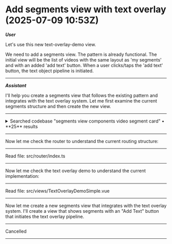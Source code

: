 <!-- Generated by SpecStory -->

# Add segments view with text overlay (2025-07-09 10:53Z)

_**User**_

Let's use this new text-overlay-demo view.

We need to add a segments view. The pattern is already functional.
The initial view will be the list of videos with the same layout as 'my segments' and with an added 'add text' button.
When a user clicks/taps the 'add text' button, the text object pipeline is initiated.

---

_**Assistant**_

I'll help you create a segments view that follows the existing pattern and integrates with the text overlay system. Let me first examine the current segments structure and then create the new view.


---

<details>
            <summary>Searched codebase "segments view components video segment card" • **25** results</summary>
        
| File | Lines |
|------|-------|
| `src/components/video/VideoSegmentCard.vue` | L1-44 |
| `src/views/VideoSegmentView.vue` | L90-137 |
| `src/components/video/VideoCard.vue` | L59-104 |
| `src/components/video/VideoSegmentCard.vue` | L44-100 |
| `src/components/video/VideoSegmentCard.vue` | L140-198 |
| `src/views/VideoSegmentView.vue` | L232-290 |
| `src/views/SegmentsLibrary.vue` | L92-130 |
| `src/components/video/VideoSegmentCard.vue` | L100-140 |
| `src/views/VideoSegmentView.vue` | L201-232 |
| `src/components/video/VideoCard.vue` | L104-159 |
| `src/views/VideoSegmentView.vue` | L1-46 |
| `docs/TEXT-OVERLAY-UI-PLANNING-REQUIREMENTS-LIST.md` | L1592-1636 |
| `src/stores/segments.ts` | L1-39 |
| `src/views/SegmentsLibrary.vue` | L198-249 |
| `src/views/Processing.vue` | L33-75 |
| `src/views/Videos.vue` | L318-366 |
| `src/components/video/VideoSegmentCard.vue` | L198-239 |
| `src/views/Videos.vue` | L102-131 |
| `backend/models.py` | L236-260 |
| `docs/TEXT-OVERLAY-UI-PLANNING-REQUIREMENTS-LIST.md` | L1694-1739 |
| `src/views/SegmentsLibrary.vue` | L148-198 |
| `src/views/VideoSegmentView.vue` | L157-201 |
| `src/components/video/SegmentFilters.vue` | L1-51 |
| `src/core/services/VideoService.ts` | L56-91 |
| `src/views/VideoSegmentView.vue` | L290-331 |

</details>

---

Now let me check the router to understand the current routing structure:


---

Read file: src/router/index.ts

---

Now let me check the text overlay demo to understand the current implementation:


---

Read file: src/views/TextOverlayDemoSimple.vue

---

Now let me create a new segments view that integrates with the text overlay system. I'll create a view that shows segments with an "Add Text" button that initiates the text overlay pipeline.


---

Cancelled

---

